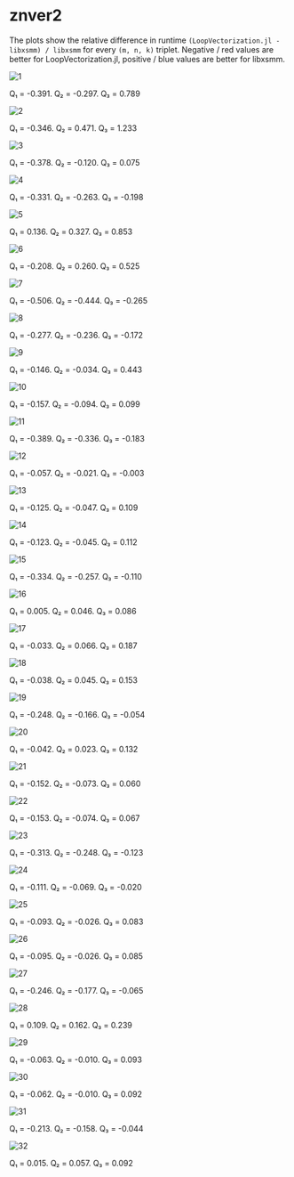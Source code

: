 # znver2

The plots show the relative difference in runtime `(LoopVectorization.jl - libxsmm) / libxsmm` for every `(m, n, k)` triplet. Negative / red values are better for LoopVectorization.jl, positive / blue values are better for libxsmm.

![1](../assets/znver2/plot_1.png)

Q₁ = -0.391.  Q₂ = -0.297.  Q₃ = 0.789

![2](../assets/znver2/plot_2.png)

Q₁ = -0.346.  Q₂ = 0.471.  Q₃ = 1.233

![3](../assets/znver2/plot_3.png)

Q₁ = -0.378.  Q₂ = -0.120.  Q₃ = 0.075

![4](../assets/znver2/plot_4.png)

Q₁ = -0.331.  Q₂ = -0.263.  Q₃ = -0.198

![5](../assets/znver2/plot_5.png)

Q₁ = 0.136.  Q₂ = 0.327.  Q₃ = 0.853

![6](../assets/znver2/plot_6.png)

Q₁ = -0.208.  Q₂ = 0.260.  Q₃ = 0.525

![7](../assets/znver2/plot_7.png)

Q₁ = -0.506.  Q₂ = -0.444.  Q₃ = -0.265

![8](../assets/znver2/plot_8.png)

Q₁ = -0.277.  Q₂ = -0.236.  Q₃ = -0.172

![9](../assets/znver2/plot_9.png)

Q₁ = -0.146.  Q₂ = -0.034.  Q₃ = 0.443

![10](../assets/znver2/plot_10.png)

Q₁ = -0.157.  Q₂ = -0.094.  Q₃ = 0.099

![11](../assets/znver2/plot_11.png)

Q₁ = -0.389.  Q₂ = -0.336.  Q₃ = -0.183

![12](../assets/znver2/plot_12.png)

Q₁ = -0.057.  Q₂ = -0.021.  Q₃ = -0.003

![13](../assets/znver2/plot_13.png)

Q₁ = -0.125.  Q₂ = -0.047.  Q₃ = 0.109

![14](../assets/znver2/plot_14.png)

Q₁ = -0.123.  Q₂ = -0.045.  Q₃ = 0.112

![15](../assets/znver2/plot_15.png)

Q₁ = -0.334.  Q₂ = -0.257.  Q₃ = -0.110

![16](../assets/znver2/plot_16.png)

Q₁ = 0.005.  Q₂ = 0.046.  Q₃ = 0.086

![17](../assets/znver2/plot_17.png)

Q₁ = -0.033.  Q₂ = 0.066.  Q₃ = 0.187

![18](../assets/znver2/plot_18.png)

Q₁ = -0.038.  Q₂ = 0.045.  Q₃ = 0.153

![19](../assets/znver2/plot_19.png)

Q₁ = -0.248.  Q₂ = -0.166.  Q₃ = -0.054

![20](../assets/znver2/plot_20.png)

Q₁ = -0.042.  Q₂ = 0.023.  Q₃ = 0.132

![21](../assets/znver2/plot_21.png)

Q₁ = -0.152.  Q₂ = -0.073.  Q₃ = 0.060

![22](../assets/znver2/plot_22.png)

Q₁ = -0.153.  Q₂ = -0.074.  Q₃ = 0.067

![23](../assets/znver2/plot_23.png)

Q₁ = -0.313.  Q₂ = -0.248.  Q₃ = -0.123

![24](../assets/znver2/plot_24.png)

Q₁ = -0.111.  Q₂ = -0.069.  Q₃ = -0.020

![25](../assets/znver2/plot_25.png)

Q₁ = -0.093.  Q₂ = -0.026.  Q₃ = 0.083

![26](../assets/znver2/plot_26.png)

Q₁ = -0.095.  Q₂ = -0.026.  Q₃ = 0.085

![27](../assets/znver2/plot_27.png)

Q₁ = -0.246.  Q₂ = -0.177.  Q₃ = -0.065

![28](../assets/znver2/plot_28.png)

Q₁ = 0.109.  Q₂ = 0.162.  Q₃ = 0.239

![29](../assets/znver2/plot_29.png)

Q₁ = -0.063.  Q₂ = -0.010.  Q₃ = 0.093

![30](../assets/znver2/plot_30.png)

Q₁ = -0.062.  Q₂ = -0.010.  Q₃ = 0.092

![31](../assets/znver2/plot_31.png)

Q₁ = -0.213.  Q₂ = -0.158.  Q₃ = -0.044

![32](../assets/znver2/plot_32.png)

Q₁ = 0.015.  Q₂ = 0.057.  Q₃ = 0.092

